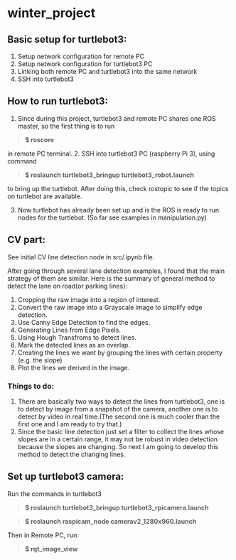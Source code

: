 # winter_project

## Basic setup for turtlebot3:
1. Setup network configuration for remote PC
2. Setup network configuration for turtlebot3 PC
3. Linking both remote PC and turtlebot3 into the same network
4. SSH into turtlebot3


## How to run turtlebot3:
1. Since during this project, turtlebot3 and remote PC shares one ROS master, so the first thing is to run
>**$ roscore**

  in remote PC terminal.
2. SSH into turtlebot3 PC (raspberry Pi 3), using command
>**$ roslaunch turtlebot3_bringup turtlebot3_robot.launch**

  to bring up the turtlebot. After doing this, check rostopic to see if the topics on turtlebot are available.

3. Now turtlebot has already been set up and is the ROS is ready to run nodes for the turtlebot. (So far see examples in manipulation.py)

## CV part:

See initial CV line detection node in src/.ipynb file.

After going through several lane detection examples, I found that the main strategy of them are similar. Here is the summary of general method to detect the lane on road(or parking lines):
1. Cropping the raw image into a region of interest.
2. Convert the raw image into a Grayscale image to simplify edge detection.
3. Use Canny Edge Detection to find the edges.
4. Generating Lines from Edge Pixels.
5. Using Hough Transfroms to detect lines.
6. Mark the detected lines as an overlap.
7. Creating the lines we want by grouping the lines with certain property (e.g. the slope)
8. Plot the lines we derived in the image.

### Things to do:
1. There are basically two ways to detect the lines from turtlebot3, one is to detect by image from a snapshot of the camera, another one is to detect by video in real time.(The second one is much cooler than the first one and I am ready to try that.)
2. Since the basic line detection just set a filter to collect the lines whose slopes are in a certain range, it may not be robust in video detection because the slopes are changing. So next I am going to develop this method to detect the changing lines.

## Set up turtlebot3 camera:
Run the commands in turtlebot3  
>**$ roslaunch turtlebot3_bringup turtlebot3_rpicamera.launch**

>**$ roslaunch raspicam_node camerav2_1280x960.launch**

Then in Remote PC, run:
>**$ rqt_image_view**
